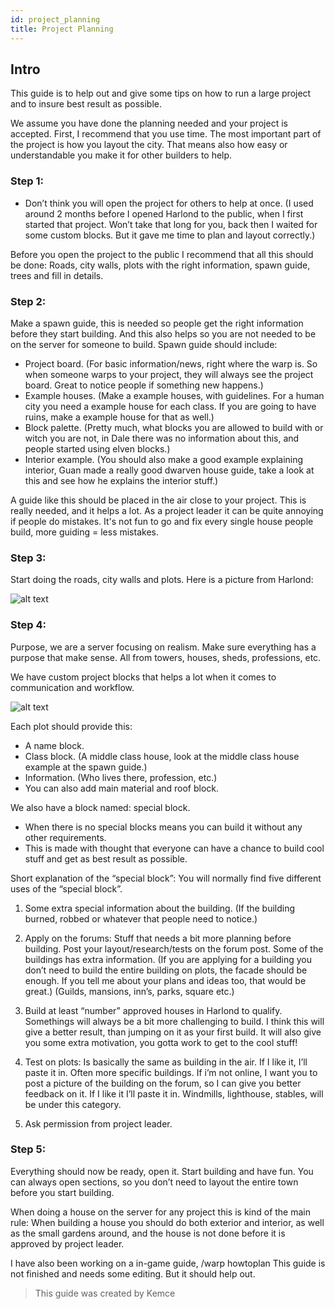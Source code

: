 ```yaml
---
id: project_planning
title: Project Planning
---
```

## Intro

This guide is to help out and give some tips on how to run a large project and to insure best result as possible.

We assume you have done the planning needed and your project is accepted. First, I recommend that you use time. The most important part of the project is how you layout the city. That means also how easy or understandable you make it for other builders to help.

### Step 1:
 - Don’t think you will open the project for others to help at once. (I used around 2 months before I opened Harlond to the public, when I first started that project. Won’t take that long for you, back then I waited for some custom blocks. But it gave me time to plan and layout correctly.)
 
Before you open the project to the public I recommend that all this should be done: Roads, city walls, plots with the right information, spawn guide, trees and fill in details. 

### Step 2: 
Make a spawn guide, this is needed so people get the right information before they start building. And this also helps so you are not needed to be on the server for someone to build. Spawn guide should include:
- Project board. (For basic information/news, right where the warp is. So when someone warps to your project, they will always see the project board. Great to notice people if something new happens.)
- Example houses. (Make a example houses, with guidelines. For a human city you need a example house for each class. If you are going to have ruins, make a example house for that as well.)
- Block palette. (Pretty much, what blocks you are allowed to build with or witch you are not, in Dale there was no information about this, and people started using elven blocks.)
- Interior example. (You should also make a good example explaining interior, Guan made a really good dwarven house guide, take a look at this and see how he explains the interior stuff.)

A guide like this should be placed in the air close to your project. This is really needed, and it helps a lot. As a project leader it can be quite annoying if people do mistakes. It's not fun to go and fix every single house people build, more guiding = less mistakes. 

### Step 3:
Start doing the roads, city walls and plots. Here is a picture from Harlond:

![alt text](https://i.imgur.com/FTT8PlH.png)

### Step 4:
Purpose, we are a server focusing on realism. Make sure everything has a purpose that make sense. All from towers, houses, sheds, professions, etc. 

We have custom project blocks that helps a lot when it comes to communication and workflow.

![alt text](https://i.imgur.com/HULX9OY.png)

Each plot should provide this:

- A name block.
- Class block. (A middle class house, look at the middle class house example at the spawn guide.)
- Information. (Who lives there, profession, etc.)
- You can also add main material and roof block.

We also have a block named: special block. 

- When there is no special blocks means you can build it without any other requirements. 
- This is made with thought that everyone can have a chance to build cool stuff and get as best result as possible. 

Short explanation of the “special block”:
You will normally find five different uses of the “special block”. 

1. Some extra special information about the building. (If the building burned, robbed or whatever that people need to notice.)

2. Apply on the forums: Stuff that needs a bit more planning before building. Post your layout/research/tests on the forum post. Some of the buildings has extra information. (If you are applying for a building you don’t need to build the entire building on plots, the facade should be enough. If you tell me about your plans and ideas too, that would be great.) (Guilds, mansions, inn’s, parks, square etc.)

3. Build at least “number” approved houses in Harlond to qualify. Somethings will always be a bit more challenging to build. I think this will give a better result, than jumping on it as your first build. It will also give you some extra motivation, you gotta work to get to the cool stuff! 

4. Test on plots: Is basically the same as building in the air. If I like it, I’ll paste it in. Often more specific buildings. If i’m not online, I want you to post a picture of the building on the forum, so I can give you better feedback on it. If I like it I’ll paste it in. Windmills, lighthouse, stables, will be under this category.

5. Ask permission from project leader.

### Step 5:
Everything should now be ready, open it. Start building and have fun. You can always open sections, so you don’t need to layout the entire town before you start building. 

When doing a house on the server for any project this is kind of the main rule:
When building a house you should do both exterior and interior, as well as the small gardens around, and the house is not done before it is approved by project leader. 

I have also been working on a in-game guide, /warp howtoplan
This guide is not finished and needs some editing. But it should help out.

> This guide was created by Kemce

